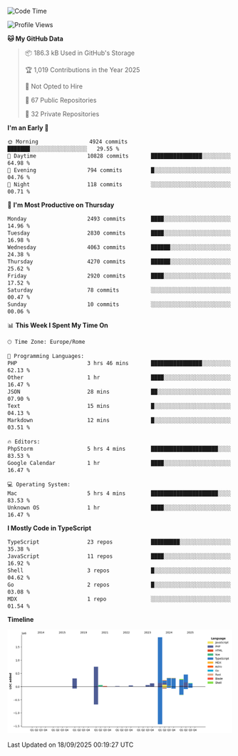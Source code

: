 <!--START_SECTION:waka-->
![Code Time](http://img.shields.io/badge/Code%20Time-6%2C205%20hrs%2056%20mins-blue)

![Profile Views](http://img.shields.io/badge/Profile%20Views-0-blue)

**🐱 My GitHub Data** 

> 📦 186.3 kB Used in GitHub's Storage 
 > 
> 🏆 1,019 Contributions in the Year 2025
 > 
> 🚫 Not Opted to Hire
 > 
> 📜 67 Public Repositories 
 > 
> 🔑 32 Private Repositories 
 > 
**I'm an Early 🐤** 

```text
🌞 Morning                4924 commits        ███████░░░░░░░░░░░░░░░░░░   29.55 % 
🌆 Daytime                10828 commits       ████████████████░░░░░░░░░   64.98 % 
🌃 Evening                794 commits         █░░░░░░░░░░░░░░░░░░░░░░░░   04.76 % 
🌙 Night                  118 commits         ░░░░░░░░░░░░░░░░░░░░░░░░░   00.71 % 
```
📅 **I'm Most Productive on Thursday** 

```text
Monday                   2493 commits        ████░░░░░░░░░░░░░░░░░░░░░   14.96 % 
Tuesday                  2830 commits        ████░░░░░░░░░░░░░░░░░░░░░   16.98 % 
Wednesday                4063 commits        ██████░░░░░░░░░░░░░░░░░░░   24.38 % 
Thursday                 4270 commits        ██████░░░░░░░░░░░░░░░░░░░   25.62 % 
Friday                   2920 commits        ████░░░░░░░░░░░░░░░░░░░░░   17.52 % 
Saturday                 78 commits          ░░░░░░░░░░░░░░░░░░░░░░░░░   00.47 % 
Sunday                   10 commits          ░░░░░░░░░░░░░░░░░░░░░░░░░   00.06 % 
```


📊 **This Week I Spent My Time On** 

```text
🕑︎ Time Zone: Europe/Rome

💬 Programming Languages: 
PHP                      3 hrs 46 mins       ████████████████░░░░░░░░░   62.13 % 
Other                    1 hr                ████░░░░░░░░░░░░░░░░░░░░░   16.47 % 
JSON                     28 mins             ██░░░░░░░░░░░░░░░░░░░░░░░   07.90 % 
Text                     15 mins             █░░░░░░░░░░░░░░░░░░░░░░░░   04.13 % 
Markdown                 12 mins             █░░░░░░░░░░░░░░░░░░░░░░░░   03.51 % 

🔥 Editors: 
PhpStorm                 5 hrs 4 mins        █████████████████████░░░░   83.53 % 
Google Calendar          1 hr                ████░░░░░░░░░░░░░░░░░░░░░   16.47 % 

💻 Operating System: 
Mac                      5 hrs 4 mins        █████████████████████░░░░   83.53 % 
Unknown OS               1 hr                ████░░░░░░░░░░░░░░░░░░░░░   16.47 % 
```

**I Mostly Code in TypeScript** 

```text
TypeScript               23 repos            █████████░░░░░░░░░░░░░░░░   35.38 % 
JavaScript               11 repos            ████░░░░░░░░░░░░░░░░░░░░░   16.92 % 
Shell                    3 repos             █░░░░░░░░░░░░░░░░░░░░░░░░   04.62 % 
Go                       2 repos             █░░░░░░░░░░░░░░░░░░░░░░░░   03.08 % 
MDX                      1 repo              ░░░░░░░░░░░░░░░░░░░░░░░░░   01.54 % 
```



**Timeline**

![Lines of Code chart](https://raw.githubusercontent.com/frnwtr/frnwtr/main/assets/bar_graph.png)


 Last Updated on 18/09/2025 00:19:27 UTC
<!--END_SECTION:waka-->